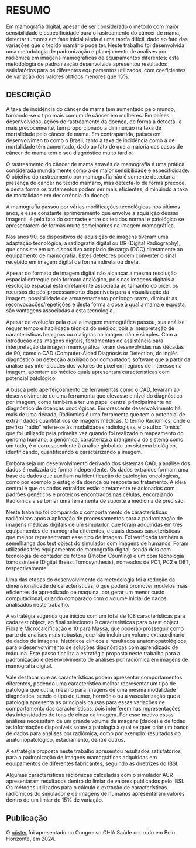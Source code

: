 # RESUMO

Em mamografia digital, apesar de ser considerado o método com maior sensibilidade e especificidade para o rastreamento do câncer de mama, detectar tumores em fase inicial ainda é uma tarefa difícil, dado ao fato das variações que o tecido mamário pode ter. Neste trabalho foi desenvolvida uma metodologia de padronização e planejamento de análises por radiômica em imagens mamográficas de equipamentos diferentes; esta metodologia de padronização desenvolvida apresentou resultados satisfatórios para os diferentes equipamentos utilizados, com coeficientes de variação dos valores obtidos menores que 15%.

## DESCRIÇÃO

A taxa de incidência do câncer de mama tem aumentado pelo mundo, tornando-se o tipo mais comum de câncer em mulheres. Em países desenvolvidos, ações de rastreamento da doença, de forma a detectá-la mais precocemente, tem proporcionado a diminuição na taxa de mortalidade pelo câncer de mama. Em contrapartida, países em desenvolvimen to como o Brasil, tanto a taxa de incidência como a de mortalidade têm aumentado, dado ao fato de que a maioria dos casos de câncer de mama tem o seu diagnóstico muito tardio.

O rastreamento do câncer de mama através da mamografia é uma prática considerada mundialmente como a de maior sensibilidade e especificidade. O objetivo do rastreamento por mamografia não é somente detectar a presença de câncer no tecido mamário, mas detectá-lo de forma precoce, e desta forma os tratamentos podem ser mais eficientes, diminuindo a taxa de mortalidade em decorrência da doença

A mamografia passou por várias modificações tecnológicas nos últimos anos, e esse constante aprimoramento que envolve a aquisição dessas imagens, é pelo fato do contraste entre os tecidos normal e patológico se apresentarem de formas muito semelhantes na imagem mamográfica.

Nos anos 90, os dispositivos de aquisição de imagens tiveram uma adaptação tecnológica, a radiografia digital ou DR (Digital Radiography), que consiste em um dispositivo acoplado de carga (DCC) diretamente ao equipamento de mamografia. Estes detetores podem converter o sinal recebido em imagem digital de forma indireta ou direta. 

Apesar do formato de imagem digital não alcançar a mesma resolução espacial entregue pelo formato analógico, pois nas imagens digitais a resolução espacial está diretamente associada ao tamanho do pixel, os recursos de pós-processamento disponíveis para a visualização da imagem, possibilidade de armazenamento por longo prazo, diminuir as reconvocações/repetições e desta forma a dose à qual a mama é exposta, são vantagens associadas a esta tecnologia.

Apesar da evolução pela qual a imagem mamográfica passou, sua análise requer tempo e habilidade técnica do médico, pois a interpretação de características benignas ou malignas na imagem não é simples. Com a introdução das imagens digitais, ferramentas de assistência para interpretação da imagem mamográfica foram desenvolvidas nas décadas de 90, como o CAD (Computer-Aided Diagnosis or Detection, do inglês diagnóstico ou detecção auxiliado por computador) software que a partir da análise das intensidades dos valores de pixel em regiões de interesse na imagem, apontam ao médico quais apresentam características com potencial patológico.

A busca pelo aperfeiçoamento de ferramentas como o CAD, levaram ao desenvolvimento de uma ferramenta que elevasse o nível do diagnóstico por imagem, como também a ter um papel central principalmente no diagnóstico de doenças oncológicas. Em crescente desenvolvimento há mais de uma década, Radiomics é uma ferramenta que tem o potencial de extrair dados quantitativos de imagens médicas. O termo Radiomics, onde o prefixo “radio” refere-se às modalidades radiológicas, e o sufixo “omics” que foi utilizado pela primeira vez quando foi realizado o mapeamento do genoma humano, a genômica, caracteriza a brangência do sistema como um todo, é o correspondente à análise global de um sistema biológico, identificando, quantificando e caracterizando a imagem.

Embora seja um desenvolvimento derivado dos sistemas CAD, a análise dos dados é realizada de forma independente. Os dados extraídos formam uma base de dados que auxiliam na identificação de patologias oncológicas, como por exemplo o estágio da doença ou resposta ao tratamento. A ideia central é que os dados extraídos estão diretamente relacionados com padrões genéticos e proteicos encontrados nas células, encorajando Radiomics a se tornar uma ferramenta de suporte a medicina de precisão.

Neste trabalho foi comparado o comportamento de características radiômicas após a aplicação de processamentos para a padronização de imagens médicas digitais de um simulador, que foram adquiridas em três equipamentos de mamografia diferentes, e quais dessas características que melhor representaram esse tipo de imagem. Foi verificada também a semelhança dos test object do simulador com imagens de humanos. Foram utilizados três equipamentos de mamografia digital, sendo dois com tecnologia de contador de fótons (Photon Counting) e um com tecnologia tomossíntese (Digital Breast Tomosynthesis), nomeados de PC1, PC2 e DBT, respectivamente.

Uma das etapas do desenvolvimento da metodologia foi a redução da dimensionalidade de características, o que poderá promover modelos mais eficientes de aprendizado de máquina, por gerar um menor custo computacional, quando comparado com o volume inicial de dados analisados neste trabalho. 

A estratégia sugerida que iniciou com um total de 108 características para cada test object, ao final selecionou 9 características para o test object Fibra e Microcalcificação e 10 para Massa, que poderão prosseguir como parte de analises mais robustas, que irão incluir um volume extraordinário de dados de imagens, históricos clínicos e resultados anatomopatológicos, para o desenvolvimento de soluções diagnósticas com aprendizado de máquina. Este passo finaliza a estratégia proposta neste trabalho para a padronização e desenvolvimento de análises por radiômica em imagens de mamografia digital.

Vale destacar que as características podem apresentar comportamentos diferentes, podendo uma característica melhor representar um tipo de patologia que outra, mesmo para imagens de uma mesma modalidade diagnóstica, sendo o tipo de tumor, hormônio ou a vascularização que a patologia apresenta as principais causas para essas variações de comportamento das características, pois interferem nas representações das intensidades de tons de cinza da imagem. Por esse motivo essas análises necessitam de um grande volume de imagens (dados) e de todas as informações disponíveis sobre a patologia a qual se quer criar um banco de dados  para análises por radiômica, como por exemplo: resultados do anatomopatológico, estadiamento, dentre outros.

A estratégia proposta neste trabalho apresentou resultados satisfatórios para a padronização de imagens mamográficas adquiridas em equipamentos de diferentes fabricantes, seguindo as diretrizes do IBSI.

Algumas características radiômicas calculadas com o simulador ACR apresentaram resultados dentro do limiar de valores publicados pelo IBSI. Os métodos utilizados para o cálculo e extração de características radiômicos do simulador e de imagens de humanos apresentaram valores dentro de um limiar de 15% de variação.

## Publicação
O [pôster](https://github.com/ipencnensp/radiomicsmamo/blob/23daf40009ff5e0fdb042b73b7c8605c76ec9bea/Poster_Estrat%C3%A9gia%20para%20Padroniza%C3%A7%C3%A3o%20de%20Dados%20em%20Imagens%20Mamogr%C3%A1ficas%20para%20An%C3%A1lises%20por%20Radi%C3%B4mica%20UFMG_CIIA_2024.pdf) foi apresentado no Congresso CI-IA Saúde ocorrido em Belo Horizonte, em 2024.
